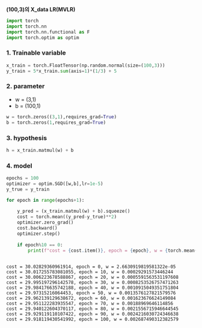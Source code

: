 **(100,3)의 X_data LR(MVLR)**


```python
import torch
import torch.nn
import torch.nn.functional as F
import torch.optim as optim
```

### 1. Trainable variable


```python
x_train = torch.FloatTensor(np.random.normal(size=(100,3)))
y_train = 5*x_train.sum(axis=1)*(1/3) + 5
```

### 2. parameter

- w = (3,1)
- b = (100,1)


```python
w = torch.zeros((3,1),requires_grad=True)
b = torch.zeros(1,requires_grad=True)
```

### 3. hypothesis


```python
h = x_train.matmul(w) + b
```

### 4. model


```python
epochs = 100
optimizer = optim.SGD([w,b],lr=1e-5)
y_true = y_train

for epoch in range(epochs+1):
    
    y_pred = (x_train.matmul(w) + b).squeeze()
    cost = torch.mean((y_pred-y_true)**2)
    optimizer.zero_grad()
    cost.backward()
    optimizer.step()
    
    if epoch%10 == 0:
        print(f"cost = {cost.item()}, epoch = {epoch}, w = {torch.mean(w)}")
        
```

    cost = 30.02829360961914, epoch = 0, w = 2.6630919819581322e-05
    cost = 30.017255783081055, epoch = 10, w = 0.00029291573446244
    cost = 30.006223678588867, epoch = 20, w = 0.0005591563531197608
    cost = 29.995197296142578, epoch = 30, w = 0.0008253526757471263
    cost = 29.984176635742188, epoch = 40, w = 0.0010915049351751804
    cost = 29.97315216064453, epoch = 50, w = 0.0013576127821579576
    cost = 29.962139129638672, epoch = 60, w = 0.001623676624149084
    cost = 29.951122283935547, epoch = 70, w = 0.00188969646114856
    cost = 29.940122604370117, epoch = 80, w = 0.0021556715946644545
    cost = 29.929119110107422, epoch = 90, w = 0.0024216030724346638
    cost = 29.918119430541992, epoch = 100, w = 0.002687490312382579

